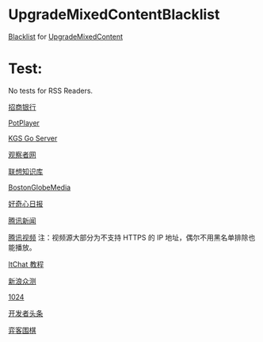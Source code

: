 # UpgradeMixedContentBlacklist

[Blacklist](https://raw.githubusercontent.com/ivysrono/UpgradeMixedContentBlacklist/master/Blacklist.json) for [UpgradeMixedContent](https://github.com/gloomy-ghost/UpgradeMixedContent)

# Test:

No tests for RSS Readers.

[招商银行](https://www.cmbchina.com/)

[PotPlayer](https://potplayer.daum.net/)

[KGS Go Server](https://www.gokgs.com/)

[观察者网](https://www.guancha.cn/chenjing/2017_03_16_399011_s.shtml)

[联想知识库](https://iknow.lenovo.com.cn/detail/dc_153184.html)

[BostonGlobeMedia](https://go.pardot.com/l/36752/2015-01-23/37crk)

[好奇心日报](https://www.qdaily.com/)

[腾讯新闻](https://view.inews.qq.com/a/TEC2016121302749602)

[腾讯视频](https://v.qq.com/x/page/u0115g0auru.html)    注：视频源大部分为不支持 HTTPS 的 IP 地址，偶尔不用黑名单排除也能播放。

[ItChat 教程](https://itchat.readthedocs.io/zh/latest/tutorial/tutorial0/)

[新浪众测](https://zhongce.sina.com.cn/)

[1024](https://www.t66y.com/htm_data/4/1702/2266673.html)

[开发者头条](https://toutiao.io/posts/48x2bx/preview)

[弈客围棋](https://www.yikeweiqi.com/news/topline/28624/)
